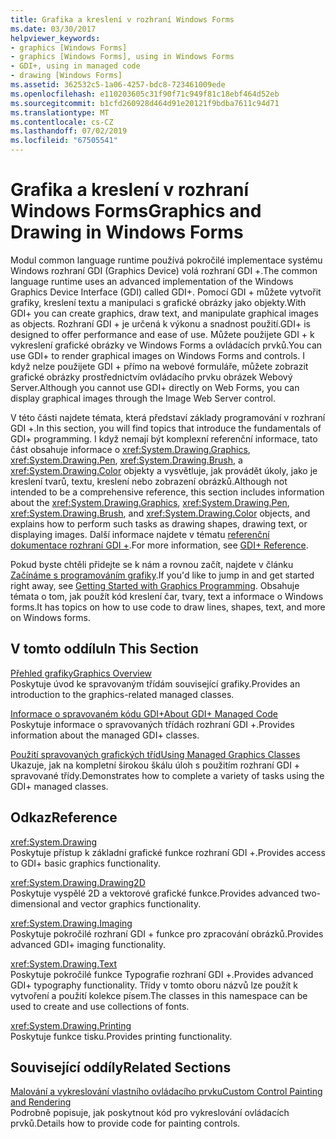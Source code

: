 ```yaml
---
title: Grafika a kreslení v rozhraní Windows Forms
ms.date: 03/30/2017
helpviewer_keywords:
- graphics [Windows Forms]
- graphics [Windows Forms], using in Windows Forms
- GDI+, using in managed code
- drawing [Windows Forms]
ms.assetid: 362532c5-1a06-4257-bdc8-723461009ede
ms.openlocfilehash: e110203605c31f90f71c949f81c18ebf464d52eb
ms.sourcegitcommit: b1cfd260928d464d91e20121f9bdba7611c94d71
ms.translationtype: MT
ms.contentlocale: cs-CZ
ms.lasthandoff: 07/02/2019
ms.locfileid: "67505541"
---
```

# <a name="graphics-and-drawing-in-windows-forms"></a><span data-ttu-id="36dea-102">Grafika a kreslení v rozhraní Windows Forms</span><span class="sxs-lookup"><span data-stu-id="36dea-102">Graphics and Drawing in Windows Forms</span></span>
<span data-ttu-id="36dea-103">Modul common language runtime používá pokročilé implementace systému Windows rozhraní GDI (Graphics Device) volá rozhraní GDI +.</span><span class="sxs-lookup"><span data-stu-id="36dea-103">The common language runtime uses an advanced implementation of the Windows Graphics Device Interface (GDI) called GDI+.</span></span> <span data-ttu-id="36dea-104">Pomocí GDI + můžete vytvořit grafiky, kreslení textu a manipulaci s grafické obrázky jako objekty.</span><span class="sxs-lookup"><span data-stu-id="36dea-104">With GDI+ you can create graphics, draw text, and manipulate graphical images as objects.</span></span> <span data-ttu-id="36dea-105">Rozhraní GDI + je určená k výkonu a snadnost použití.</span><span class="sxs-lookup"><span data-stu-id="36dea-105">GDI+ is designed to offer performance and ease of use.</span></span> <span data-ttu-id="36dea-106">Můžete použijete GDI + k vykreslení grafické obrázky ve Windows Forms a ovládacích prvků.</span><span class="sxs-lookup"><span data-stu-id="36dea-106">You can use GDI+ to render graphical images on Windows Forms and controls.</span></span> <span data-ttu-id="36dea-107">I když nelze použijete GDI + přímo na webové formuláře, můžete zobrazit grafické obrázky prostřednictvím ovládacího prvku obrázek Webový Server.</span><span class="sxs-lookup"><span data-stu-id="36dea-107">Although you cannot use GDI+ directly on Web Forms, you can display graphical images through the Image Web Server control.</span></span>  
  
 <span data-ttu-id="36dea-108">V této části najdete témata, která představí základy programování v rozhraní GDI +.</span><span class="sxs-lookup"><span data-stu-id="36dea-108">In this section, you will find topics that introduce the fundamentals of GDI+ programming.</span></span> <span data-ttu-id="36dea-109">I když nemají být komplexní referenční informace, tato část obsahuje informace o <xref:System.Drawing.Graphics>, <xref:System.Drawing.Pen>, <xref:System.Drawing.Brush>, a <xref:System.Drawing.Color> objekty a vysvětluje, jak provádět úkoly, jako je kreslení tvarů, textu, kreslení nebo zobrazení obrázků.</span><span class="sxs-lookup"><span data-stu-id="36dea-109">Although not intended to be a comprehensive reference, this section includes information about the <xref:System.Drawing.Graphics>, <xref:System.Drawing.Pen>, <xref:System.Drawing.Brush>, and <xref:System.Drawing.Color> objects, and explains how to perform such tasks as drawing shapes, drawing text, or displaying images.</span></span> <span data-ttu-id="36dea-110">Další informace najdete v tématu [referenční dokumentace rozhraní GDI +](/windows/desktop/gdiplus/-gdiplus-class-gdi-reference).</span><span class="sxs-lookup"><span data-stu-id="36dea-110">For more information, see [GDI+ Reference](/windows/desktop/gdiplus/-gdiplus-class-gdi-reference).</span></span>  
  
 <span data-ttu-id="36dea-111">Pokud byste chtěli přidejte se k nám a rovnou začít, najdete v článku [Začínáme s programováním grafiky](getting-started-with-graphics-programming.md).</span><span class="sxs-lookup"><span data-stu-id="36dea-111">If you'd like to jump in and get started right away, see [Getting Started with Graphics Programming](getting-started-with-graphics-programming.md).</span></span> <span data-ttu-id="36dea-112">Obsahuje témata o tom, jak použít kód kreslení čar, tvary, text a informace o Windows forms.</span><span class="sxs-lookup"><span data-stu-id="36dea-112">It has topics on how to use code to draw lines, shapes, text, and more on Windows forms.</span></span>  
  
## <a name="in-this-section"></a><span data-ttu-id="36dea-113">V tomto oddílu</span><span class="sxs-lookup"><span data-stu-id="36dea-113">In This Section</span></span>  
 [<span data-ttu-id="36dea-114">Přehled grafiky</span><span class="sxs-lookup"><span data-stu-id="36dea-114">Graphics Overview</span></span>](graphics-overview-windows-forms.md)  
 <span data-ttu-id="36dea-115">Poskytuje úvod ke spravovaným třídám související grafiky.</span><span class="sxs-lookup"><span data-stu-id="36dea-115">Provides an introduction to the graphics-related managed classes.</span></span>  
  
 [<span data-ttu-id="36dea-116">Informace o spravovaném kódu GDI+</span><span class="sxs-lookup"><span data-stu-id="36dea-116">About GDI+ Managed Code</span></span>](about-gdi-managed-code.md)  
 <span data-ttu-id="36dea-117">Poskytuje informace o spravovaných třídách rozhraní GDI +.</span><span class="sxs-lookup"><span data-stu-id="36dea-117">Provides information about the managed GDI+ classes.</span></span>  
  
 [<span data-ttu-id="36dea-118">Použití spravovaných grafických tříd</span><span class="sxs-lookup"><span data-stu-id="36dea-118">Using Managed Graphics Classes</span></span>](using-managed-graphics-classes.md)  
 <span data-ttu-id="36dea-119">Ukazuje, jak na kompletní širokou škálu úloh s použitím rozhraní GDI + spravované třídy.</span><span class="sxs-lookup"><span data-stu-id="36dea-119">Demonstrates how to complete a variety of tasks using the GDI+ managed classes.</span></span>  
  
## <a name="reference"></a><span data-ttu-id="36dea-120">Odkaz</span><span class="sxs-lookup"><span data-stu-id="36dea-120">Reference</span></span>  
 <xref:System.Drawing>  
 <span data-ttu-id="36dea-121">Poskytuje přístup k základní grafické funkce rozhraní GDI +.</span><span class="sxs-lookup"><span data-stu-id="36dea-121">Provides access to GDI+ basic graphics functionality.</span></span>  
  
 <xref:System.Drawing.Drawing2D>  
 <span data-ttu-id="36dea-122">Poskytuje vyspělé 2D a vektorové grafické funkce.</span><span class="sxs-lookup"><span data-stu-id="36dea-122">Provides advanced two-dimensional and vector graphics functionality.</span></span>  
  
 <xref:System.Drawing.Imaging>  
 <span data-ttu-id="36dea-123">Poskytuje pokročilé rozhraní GDI + funkce pro zpracování obrázků.</span><span class="sxs-lookup"><span data-stu-id="36dea-123">Provides advanced GDI+ imaging functionality.</span></span>  
  
 <xref:System.Drawing.Text>  
 <span data-ttu-id="36dea-124">Poskytuje pokročilé funkce Typografie rozhraní GDI +.</span><span class="sxs-lookup"><span data-stu-id="36dea-124">Provides advanced GDI+ typography functionality.</span></span> <span data-ttu-id="36dea-125">Třídy v tomto oboru názvů lze použít k vytvoření a použití kolekce písem.</span><span class="sxs-lookup"><span data-stu-id="36dea-125">The classes in this namespace can be used to create and use collections of fonts.</span></span>  
  
 <xref:System.Drawing.Printing>  
 <span data-ttu-id="36dea-126">Poskytuje funkce tisku.</span><span class="sxs-lookup"><span data-stu-id="36dea-126">Provides printing functionality.</span></span>  
  
## <a name="related-sections"></a><span data-ttu-id="36dea-127">Související oddíly</span><span class="sxs-lookup"><span data-stu-id="36dea-127">Related Sections</span></span>  
 [<span data-ttu-id="36dea-128">Malování a vykreslování vlastního ovládacího prvku</span><span class="sxs-lookup"><span data-stu-id="36dea-128">Custom Control Painting and Rendering</span></span>](../controls/custom-control-painting-and-rendering.md)  
 <span data-ttu-id="36dea-129">Podrobně popisuje, jak poskytnout kód pro vykreslování ovládacích prvků.</span><span class="sxs-lookup"><span data-stu-id="36dea-129">Details how to provide code for painting controls.</span></span>
